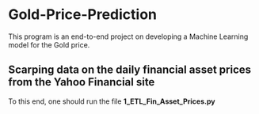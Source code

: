 # Gold-Price-Prediction

This program is an end-to-end project on developing a Machine Learning model for the Gold price.

## Scarping data on the daily financial asset prices from the Yahoo Financial site

To this end, one should run the file **1_ETL_Fin_Asset_Prices.py**
